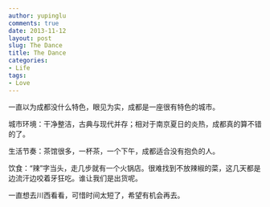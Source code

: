 ```yaml
---
author: yupinglu
comments: true
date: 2013-11-12
layout: post
slug: The Dance
title: The Dance
categories:
- Life
tags:
- Love
---
```


一直以为成都没什么特色，眼见为实，成都是一座很有特色的城市。

城市环境：干净整洁，古典与现代并存；相对于南京夏日的炎热，成都真的算不错的了。

生活节奏：茶馆很多，一杯茶，一个下午，成都适合没有抱负的人。

饮食：“辣”字当头，走几步就有一个火锅店。很难找到不放辣椒的菜，这几天都是边流汗边咬着牙狂吃。谁让我们是出货呢。

一直想去川西看看，可惜时间太短了，希望有机会再去。